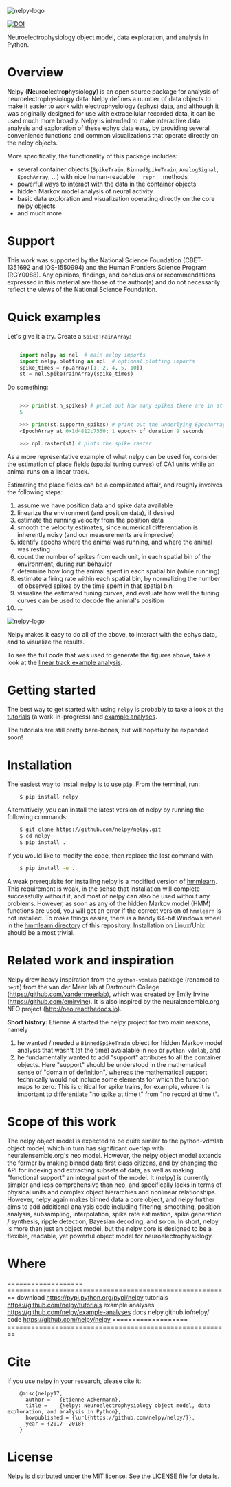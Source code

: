 ![nelpy-logo](https://raw.githubusercontent.com/nelpy/nelpy/master/nelpy-title.png)

[![DOI](https://zenodo.org/badge/77548623.svg)](https://zenodo.org/badge/latestdoi/77548623)

Neuroelectrophysiology object model, data exploration, and analysis in Python.



Overview
========
Nelpy (**N**euro**el**ectro**p**hysiolog**y**) is an open source package for analysis of neuroelectrophysiology data. Nelpy defines a number of data objects to make it easier to work with electrophysiology (ephys) data, and although it was originally designed for use with extracellular recorded data, it can be used much more broadly. Nelpy is intended to make interactive data analysis and exploration of these ephys data easy, by providing several convenience functions and common visualizations that operate directly on the nelpy objects.

More specifically, the functionality of this package includes:

- several container objects (``SpikeTrain``, ``BinnedSpikeTrain``, ``AnalogSignal``, ``EpochArray``, ...) with nice human-readable ``__repr__`` methods
- powerful ways to interact with the data in the container objects
- hidden Markov model analysis of neural activity
- basic data exploration and visualization operating directly on the core nelpy objects
- and much more

Support
=======
This work was supported by the National Science Foundation (CBET-1351692 and IOS-1550994) and the Human Frontiers Science Program (RGY0088). Any opinions, findings, and conclusions or recommendations expressed in this material are those of the author(s) and do not necessarily reflect the views of the National Science Foundation.

Quick examples
==============

Let's give it a try. Create a ``SpikeTrainArray``:

```python

    import nelpy as nel  # main nelpy imports
    import nelpy.plotting as npl  # optional plotting imports
    spike_times = np.array([1, 2, 4, 5, 10])
    st = nel.SpikeTrainArray(spike_times)
```
Do something:

```python

    >>> print(st.n_spikes) # print out how many spikes there are in st
    5

    >>> print(st.supportn_spikes) # print out the underlying EpochArray on which st is defined
    <EpochArray at 0x1d4812c7550: 1 epoch> of duration 9 seconds

    >>> npl.raster(st) # plots the spike raster
```

As a more representative example of what nelpy can be used for, consider the estimation of
place fields (spatial tuning curves) of CA1 units while an animal runs on a linear track.

Estimating the place fields can be a complicated affair, and roughly involves the following steps:

1. assume we have position data and spike data available
2. linearize the environment (and position data), if desired
3. estimate the running velocity from the position data
4. smooth the velocity estimates, since numerical differentiation is inherently noisy (and our measurements are imprecise)
5. identify epochs where the animal was running, and where the animal was resting
6. count the number of spikes from each unit, in each spatial bin of the environment, during run behavior
7. determine how long the animal spent in each spatial bin (while running)
8. estimate a firing rate within each spatial bin, by normalizing the number of observed spikes by the time spent in that spatial bin
9. visualize the estimated tuning curves, and evaluate how well the tuning curves can be used to decode the animal's position
10. ...

![nelpy-logo](https://raw.githubusercontent.com/nelpy/nelpy/master/.placefields.png)


Nelpy makes it easy to do all of the above, to interact with the ephys data, and to visualize the results.

To see the full code that was used to generate the figures above, take a look at the [linear track example analysis](https://github.com/nelpy/example-analyses/blob/master/LinearTrackDemo.ipynb).

Getting started
===============
The best way to get started with using ``nelpy`` is probably to take a look at
the [tutorials](https://github.com/nelpy/tutorials) (a work-in-progress) and
[example analyses](https://github.com/nelpy/example-analyses).

The tutorials are still pretty bare-bones, but will hopefully be expanded soon!

Installation
============

The easiest way to install nelpy is to use ``pip``. From the terminal, run:

```bash
    $ pip install nelpy
```
Alternatively, you can install the latest version of nelpy by running the following commands:

```bash
    $ git clone https://github.com/nelpy/nelpy.git
    $ cd nelpy
    $ pip install .
```
If you would like to modify the code, then replace the last command with

```bash
    $ pip install -e .
```

A weak prerequisite for installing nelpy is a modified version of [hmmlearn](https://github.com/eackermann/hmmlearn/tree/master/hmmlearn). This requirement is weak, in the sense that installation will complete successfully without it, and most of nelpy can also be used without any problems. However, as soon as any of the hidden Markov model (HMM) functions are used, you will get an error if the correct version of ``hmmlearn`` is not installed. To make things easier, there is a handy 64-bit Windows wheel in the [hmmlearn directory](https://github.com/nelpy/nelpy/blob/master/hmmlearn/) of this repository. Installation on Linux/Unix should be almost trivial.

Related work and inspiration
============================
Nelpy drew heavy inspiration from the ``python-vdmlab`` package (renamed to ``nept``)
from the van der Meer lab at Dartmouth College (https://github.com/vandermeerlab),
which was created by Emily Irvine (https://github.com/emirvine). It is
also inspired by the neuralensemble.org NEO project (http://neo.readthedocs.io).

**Short history:** Etienne A started the nelpy project for two main reasons, namely

1. he wanted / needed a ``BinnedSpikeTrain`` object for hidden Markov model analysis that wasn't (at the time) avaialable in ``neo`` or ``python-vdmlab``, and
2. he fundamentally wanted to add "support" attributes to all the container objects. Here "support" should be understood in the mathematical sense of "domain of definition", whereas the mathematical support technically would not include some elements for which the function maps to zero. This is critical for spike trains, for example, where it is important to differentiate "no spike at time t" from "no record at time t".

Scope of this work
==================
The nelpy object model is expected to be quite similar to the python-vdmlab object
model, which in turn has significant overlap with neuralensemble.org's neo
model. However, the nelpy object model extends the former by making binned data
first class citizens, and by changing the API for indexing and extracting subsets
of data, as well as making "functional support" an integral part of the model. It
(nelpy) is currently simpler and less comprehensive than neo, and specifically lacks in
terms of physical units and complex object hierarchies and nonlinear relationships.
However, nelpy again makes binned data a core object, and nelpy further aims to
add additional analysis code including filtering, smoothing, position analysis,
subsampling, interpolation, spike rate estimation, spike generation / synthesis,
ripple detection, Bayesian decoding, and so on. In short, nelpy is more than just
an object model, but the nelpy core is designed to be a flexible, readable, yet
powerful object model for neuroelectrophysiology.

Where
=====

===================   ========================================================
 download             https://pypi.python.org/pypi/nelpy
 tutorials            https://github.com/nelpy/tutorials
 example analyses     https://github.com/nelpy/example-analyses
 docs                 nelpy.github.io/nelpy/
 code                 https://github.com/nelpy/nelpy
===================   ========================================================

Cite
====

If you use nelpy in your research, please cite it:

```
    @misc{nelpy17,
      author =   {Etienne Ackermann},
      title =    {Nelpy: Neuroelectrophysiology object model, data exploration, and analysis in Python},
      howpublished = {\url{https://github.com/nelpy/nelpy/}},
      year = {2017--2018}
    }
```

License
=======

Nelpy is distributed under the MIT license. See the [LICENSE](https://github.com/nelpy/nelpy/blob/master/LICENSE) file for details.
